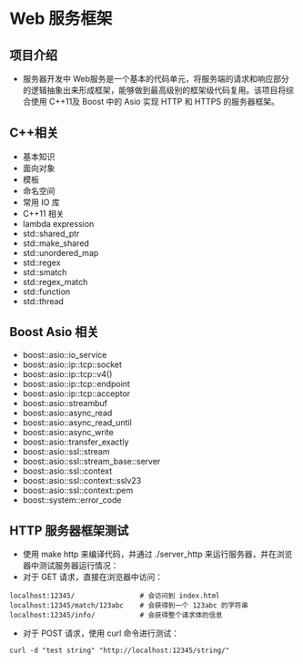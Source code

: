# Web 服务框架

## 项目介绍
 - 服务器开发中 Web服务是一个基本的代码单元，将服务端的请求和响应部分的逻辑抽象出来形成框架，能够做到最高级别的框架级代码复用。该项目将综合使用 C++11及 Boost 中的 Asio 实现 HTTP 和 HTTPS 的服务器框架。

## C++相关
 - 基本知识
 - 面向对象
 - 模板
 - 命名空间
 - 常用 IO 库
 - C++11 相关
 - lambda expression
 - std::shared_ptr
 - std::make_shared
 - std::unordered_map
 - std::regex
 - std::smatch
 - std::regex_match
 - std::function
 - std::thread
## Boost Asio 相关
 - boost::asio::io_service
 - boost::asio::ip::tcp::socket
 - boost::asio::ip::tcp::v4()
 - boost::asio::ip::tcp::endpoint
 - boost::asio::ip::tcp::acceptor
 - boost::asio::streambuf
 - boost::asio::async_read
 - boost::asio::async_read_until
 - boost::asio::async_write
 - boost::asio::transfer_exactly
 - boost::asio::ssl::stream
 - boost::asio::ssl::stream_base::server
 - boost::asio::ssl::context
 - boost::asio::ssl::context::sslv23
 - boost::asio::ssl::context::pem
 - boost::system::error_code

## HTTP 服务器框架测试
 - 使用 make http 来编译代码，并通过 ./server_http 来运行服务器，并在浏览器中测试服务器运行情况：
 - 对于 GET 请求，直接在浏览器中访问：

```
localhost:12345/                # 会访问到 index.html
localhost:12345/match/123abc    # 会获得到一个 123abc 的字符串
localhost:12345/info/           # 会获得整个请求体的信息
```
 - 对于 POST 请求，使用 curl 命令进行测试：

```
curl -d "test string" "http://localhost:12345/string/"
```
